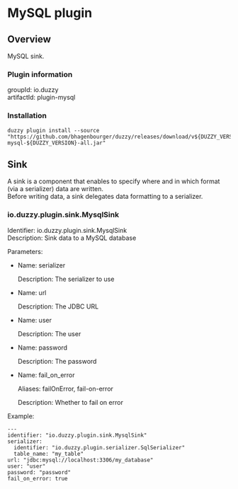 # MySQL plugin

## Overview
MySQL sink.

### Plugin information
groupId: io.duzzy  
artifactId: plugin-mysql

### Installation
```
duzzy plugin install --source "https://github.com/bhagenbourger/duzzy/releases/download/v${DUZZY_VERSION}/plugin-mysql-${DUZZY_VERSION}-all.jar"
```

## Sink
A sink is a component that enables to specify where and in which format (via a serializer) data are written.  
Before writing data, a sink delegates data formatting to a serializer.

### io.duzzy.plugin.sink.MysqlSink
Identifier: io.duzzy.plugin.sink.MysqlSink  
Description: Sink data to a MySQL database

Parameters:
- Name: serializer

  Description: The serializer to use
- Name: url

  Description: The JDBC URL
- Name: user

  Description: The user
- Name: password

  Description: The password
- Name: fail_on_error

  Aliases: failOnError, fail-on-error

  Description: Whether to fail on error

Example:
```
---
identifier: "io.duzzy.plugin.sink.MysqlSink"
serializer:
  identifier: "io.duzzy.plugin.serializer.SqlSerializer"
  table_name: "my_table"
url: "jdbc:mysql://localhost:3306/my_database"
user: "user"
password: "password"
fail_on_error: true
```